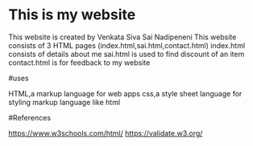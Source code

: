 # This is my website

This website is created by Venkata Siva Sai Nadipeneni
This website consists  of 3 HTML pages (index.html,sai.html,contact.html) 
index.html consists of details about me
sai.html is used to find discount of an item
contact.html is for feedback to my website

#uses

HTML,a markup language for web apps
css,a style sheet language for styling markup language like html

#References

https://www.w3schools.com/html/
https://validate.w3.org/
